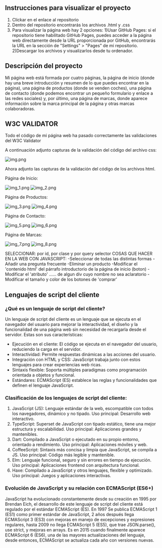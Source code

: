 ## Instrucciones para visualizar el proyecto ##
1) Clickar en el enlace al repositorio
2) Dentro del repositorio encontrarás los archivos .html y .css
3) Para visualizar la página web hay 2 opciones: 
1)Usar GitHub Pages: si el repositorio tiene habilitado GitHub Pages, puedes acceder a la página web directamente desde la URL proporcionada por GitHub, encontrarás la URL en la sección de "Settings" > "Pages" de mi repositorio.
2)Descargar los archivos y visualizarlos desde tu ordenador.
## Descripción del proyecto ##
Mi página web está formada por cuatro páginas, la página de inicio (donde hay una breve introducción y resumen de lo que puedes encontrar en la página), una página de productos (donde se venden coches), una página de contacto (donde podemos encontrar un pequeño formulario y enlace a las redes sociales) y, por último, una página de marcas, donde aparece información sobre la marca principal de la página y otras marcas colaboradoras.
## W3C VALIDATOR ##
Todo el código de mi página web ha pasado correctamente las validaciones del W3C Validator

A continuación adjunto capturas de la validación del código del archivo css:

![img.png](assets/Imagenes_W3CValidador/img.png)

Ahora adjunto las capturas de la validación del código de los archivos html.

Página de Inicio:

![img_1.png](assets/Imagenes_W3CValidador/img_1.png)
![img_2.png](assets/Imagenes_W3CValidador/img_2.png)

Página de Productos:

![img_3.png](assets/Imagenes_W3CValidador/img_3.png)
![img_4.png](assets/Imagenes_W3CValidador/img_4.png)

Página de Contacto:

![img_5.png](assets/Imagenes_W3CValidador/img_5.png)
![img_6.png](assets/Imagenes_W3CValidador/img_6.png)

Página de Marcas:

![img_7.png](assets/Imagenes_W3CValidador/img_7.png)
![img_8.png](assets/Imagenes_W3CValidador/img_8.png)

SELECCIONAR: por id, por clase y por query selector
COSAS QUE HACER EN LA WEB CON JAVASCRIPT:
-Seleccionar de todas las distintas formas
-Añadir una pregunta frecuente
-Eliminar un producto
-Modificar el 'contenido html' del párrafo introductorio de la página de inicio (boton)
-Modificar el 'atributo' ...... de algun div cuyo nombre no sea aclaratorio
-Modificar el tamaño y color de los botones de 'comprar'

## Lenguajes de script del cliente 
### ¿Qué es un lenguaje de script del cliente?
Un lenguaje de script del cliente es un lenguaje que se ejecuta en el navegador del usuario para mejorar la interactividad, el diseño y la funcionalidad de una página web sin necesidad de recargarla desde el servidor. Estas son sus características:
- Ejecución en el cliente: El código se ejecuta en el navegador del usuario, reduciendo la carga en el servidor.
- Interactividad: Permite respuestas dinámicas a las acciones del usuario.
- Integración con HTML y CSS: JavaScript trabaja junto con estos lenguajes para crear experiencias web ricas.
- Sintaxis flexible: Soporta múltiples paradigmas como programación orientada a objetos y funcional.
- Estándares: ECMAScript (ES) establece las reglas y funcionalidades que definen el lenguaje JavaScript.

### Clasificación de los lenguajes de script del cliente:
1. JavaScript (JS): Lenguaje estándar de la web,  escompatible con todos los navegadores, dinámico y no tipado. Uso principal: Desarrollo web interactivo.
2. TypeScript: Superset de JavaScript con tipado estático, tiene una mejor estructura y escalabilidad. Uso principal: Aplicaciones grandes y mantenibles.
3. Dart: Compilado a JavaScript o ejecutado en su propio entorno, orientado a rendimiento. Uso principal: Aplicaciones móviles y web.
4. CoffeeScript: Sintaxis más concisa y limpia que JavaScript, se compila a JS. Uso principal: Código más legible y mantenible.
5. Elm: Lenguaje funcional, seguro y sin errores en tiempo de ejecución. Uso principal: Aplicaciones frontend con arquitectura funcional.
6. Haxe: Compilado a JavaScript y otros lenguajes, flexible y optimizado. Uso principal: Juegos y aplicaciones interactivas.

### Evolución de JavaScript y su relación con ECMAScript (ES6+)
JavaScript ha evolucionado constantemente desde su creación en 1995 por Brendan Eich, el desarrollo de este lenguaje de script del cliente está regulado por el estándar ECMAScript (ES).
En 1997 Se publica ECMAScript 1 (ES1) como primer estándar de JavaScript, 2 años después llega ECMAScript 3 (ES3) con mejoras en manejo de excepciones y expresiones regulares, hasta 2009 no llega ECMAScript 5 (ES5), que trae JSON.parse(), use strict, y mejoras en arrays. Es en 2015 cuando finalmente aparece ECMAScript 6 (ES6), una de las mayores actualizaciones del lenguaje, desde entonces, ECMAScript se actualiza cada año con versiones nuevas.